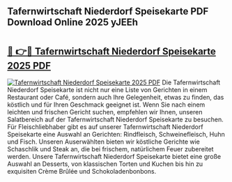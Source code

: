 ## Tafernwirtschaft Niederdorf Speisekarte PDF Download Online 2025 yJEEh

# <h2><a href="http://gccutt3.nevu.top/?p=Tafernwirtschaft+Niederdorf+Speisekarte">🔗 👉🔴 Tafernwirtschaft Niederdorf Speisekarte 2025 PDF</a></h2>

[![Tafernwirtschaft Niederdorf Speisekarte 2025 PDF](https://i.imgur.com/dBaPXMq.png)](http://gccutt3.nevu.top/?p=Tafernwirtschaft+Niederdorf+Speisekarte)
Die Tafernwirtschaft Niederdorf Speisekarte ist nicht nur eine Liste von Gerichten in einem Restaurant oder Café, sondern auch Ihre Gelegenheit, etwas zu finden, das köstlich und für Ihren Geschmack geeignet ist. Wenn Sie nach einem leichten und frischen Gericht suchen, empfehlen wir Ihnen, unseren Salatbereich auf der Tafernwirtschaft Niederdorf Speisekarte zu besuchen. Für Fleischliebhaber gibt es auf unserer Tafernwirtschaft Niederdorf Speisekarte eine Auswahl an Gerichten: Rindfleisch, Schweinefleisch, Huhn und Fisch. Unseren Auserwählten bieten wir köstliche Gerichte wie Schaschlik und Steak an, die bei frischem, natürlichem Feuer zubereitet werden. Unsere Tafernwirtschaft Niederdorf Speisekarte bietet eine große Auswahl an Desserts, von klassischen Torten und Kuchen bis hin zu exquisiten Crème Brûlée und Schokoladenbonbons.

